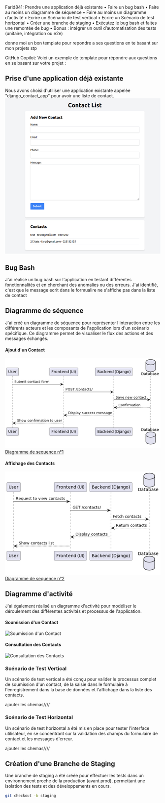 Farid841: Prendre une application déjà existante
• Faire un bug bash
• Faire au moins un diagramme de séquence
• Faire au moins un diagramme d’activité
• Ecrire un Scénario de test vertical
• Ecrire un Scénario de test horizontal
• Créer une branche de staging
• Exécutez le bug bash et faites une remontée de
bug
• Bonus : intégrer un outil d’automatisation des
tests (unitaire, intégration ou e2e)

donne moi un bon template pour repondre a ses questions 
en te basant sur mon projets stp

GitHub Copilot: Voici un exemple de template pour répondre aux questions en se basant sur votre projet :

## Prise d'une application déjà existante
Nous avons choisi d'utiliser une application existante appelée "django_contact_app" pour avoir une liste de contact.
![Capture d'écran de l'application](image/home%20contact%20list.png)

## Bug Bash
J'ai réalisé un bug bash sur l'application en testant différentes fonctionnalités et en cherchant des anomalies ou des erreurs. J'ai identifié, c'est que le message ecrit dans le formualire ne s'affiche pas dans la liste de contact

## Diagramme de séquence
J'ai créé un diagramme de séquence pour représenter l'interaction entre les différents acteurs et les composants de l'application lors d'un scénario spécifique. Ce diagramme permet de visualiser le flux des actions et des messages échangés.  

#### Ajout d'un Contact
![Diagramme de sequence 1](image/diagramme%20de%20sequence%20contact)  
<u>Diagramme de sequence n°1</u>

#### Affichage des Contacts
![Diagramme de sequence 2](image/diagramme%20de%20sequence%202)
<u>Diagramme de sequence n°2</u>



## Diagramme d'activité
J'ai également réalisé un diagramme d'activité pour modéliser le déroulement des différentes activités et processus de l'application.

#### Soumission d'un Contact

![Soumission d'un Contact](image/diagramme%20d'activité%201)

#### Consultation des Contacts

![Consultation des Contacts](image/diagramme%20d'activité%202)

### Scénario de Test Vertical

Un scénario de test vertical a été conçu pour valider le processus complet de soumission d'un contact, de la saisie dans le formulaire à l'enregistrement dans la base de données et l'affichage dans la liste des contacts.

ajouter les chemas////

### Scénario de Test Horizontal

Un scénario de test horizontal a été mis en place pour tester l'interface utilisateur, en se concentrant sur la validation des champs du formulaire de contact et les messages d'erreur.

ajouter les chemas////

## Création d'une Branche de Staging

Une branche de staging a été créée pour effectuer les tests dans un environnement proche de la production (avant prod), permettant une isolation des tests et des développements en cours.

```bash
git checkout -b staging
